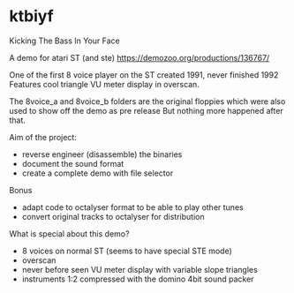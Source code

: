 # ktbiyf
Kicking The Bass In Your Face

A demo for atari ST (and ste) https://demozoo.org/productions/136767/

One of the first 8 voice player on the ST created 1991, never finished 1992
Features cool triangle VU meter display in overscan.

The 8voice_a and 8voice_b folders are the original floppies
which were also used to show off the demo as pre release
But nothing more happened after that.

Aim of the project:
* reverse engineer (disassemble) the binaries
* document the sound format
* create a complete demo with file selector

Bonus
* adapt code to octalyser format to be able to play other tunes
* convert original tracks to octalyser for distribution

What is special about this demo?
* 8 voices on normal ST (seems to have special STE mode)
* overscan
* never before seen VU meter display with variable slope triangles
* instruments 1:2 compressed with the domino 4bit sound packer

